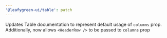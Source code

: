```yaml
---
'@leafygreen-ui/table': patch
---
```


Updates Table documentation to represent default usage of `columns` prop. Additionally, now allows `<HeaderRow />` to be passed to `columns` prop
